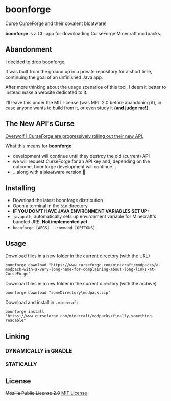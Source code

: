 # boonforge

Curse CurseForge and their covalent bloatware!

**boonforge** is a CLI app for downloading CurseForge Minecraft modpacks.

## Abandonment

I decided to drop boonforge.

It was built from the ground up in a private repository for a short time, continuing the goal
of an unfinished Java app.

After more thinking about the usage scenarios of this tool, I deem it better to instead make a
website dedicated to it.

I'll leave this under the MIT license (was MPL 2.0 before abandoning it), in case anyone wants to
build from it, or even study it **(and judge me!)**.

## The New API's Curse

[Overwolf | CurseForge are progressively rolling out their new API.](https://mailchi.mp/overwolf/whats-new-with-overwolf-curseforge-november3)

What this means for **boonforge**:

- development will continue until they destroy the old (current) API
- we will request CurseForge for an API key and, depending on the outcome, boonforge development
  will continue...
- ...along with a ~~bloat~~ware version 👀

## Installing

- Download the latest boonforge distribution
- Open a terminal in the `bin` directory
- **IF YOU DON'T HAVE JAVA ENVIRONMENT VARIABLES SET UP:**
- `javapath`; automatically sets up environment variable for Minecraft's bundled JRE. **Not
  implemented yet.**
- `boonforge [ARGS] --command [OPTIONS]`

## Usage

Download files in a new folder in the current directory (with the URL)

    boonforge download "https://www.curseforge.com/minecraft/modpacks/a-modpack-with-a-very-long-name-for-complaining-about-long-links-at-CurseForge"

Download files in a new folder in the current directory (with the archive)

    boonforge download "someDirectory\modpack.zip"

Download and install in `.minecraft`

    boonforge install "https://www.curseforge.com/minecraft/modpacks/finally-something-readable"

## Linking

### DYNAMICALLY in GRADLE

[//]: # (TODO DYNAMICALLY in GRADLE)

### STATICALLY

[//]: # (TODO STATICALLY)

## License

~~Mozilla Public License 2.0~~
[MIT License](LICENSE.txt)

